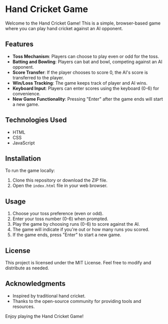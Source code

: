 # Hand Cricket Game

Welcome to the Hand Cricket Game! This is a simple, browser-based game where you can play hand cricket against an AI opponent. 

## Features

- **Toss Mechanism**: Players can choose to play even or odd for the toss.
- **Batting and Bowling**: Players can bat and bowl, competing against an AI opponent.
- **Score Transfer**: If the player chooses to score 0, the AI's score is transferred to the player.
- **Win/Loss Tracking**: The game keeps track of player and AI wins.
- **Keyboard Input**: Players can enter scores using the keyboard (0-6) for convenience.
- **New Game Functionality**: Pressing "Enter" after the game ends will start a new game.

## Technologies Used

- HTML
- CSS
- JavaScript

## Installation

To run the game locally:

1. Clone this repository or download the ZIP file.
2. Open the `index.html` file in your web browser.

## Usage

1. Choose your toss preference (even or odd).
2. Enter your toss number (0-6) when prompted.
3. Play the game by choosing runs (0-6) to score against the AI.
4. The game will indicate if you're out or how many runs you scored.
5. If the game ends, press "Enter" to start a new game.


## License

This project is licensed under the MIT License. Feel free to modify and distribute as needed.

## Acknowledgments

- Inspired by traditional hand cricket.
- Thanks to the open-source community for providing tools and resources.

Enjoy playing the Hand Cricket Game!
